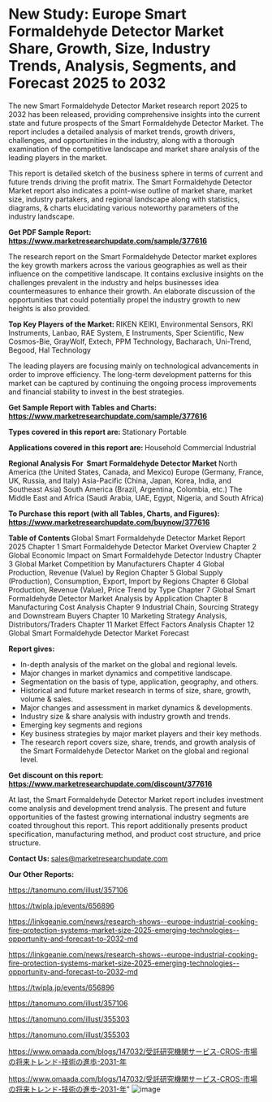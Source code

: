# New Study: Europe Smart Formaldehyde Detector Market Share, Growth, Size, Industry Trends, Analysis, Segments, and Forecast 2025 to 2032

The new Smart Formaldehyde Detector Market research report 2025 to 2032 has been released, providing comprehensive insights into the current state and future prospects of the Smart Formaldehyde Detector Market. The report includes a detailed analysis of market trends, growth drivers, challenges, and opportunities in the industry, along with a thorough examination of the competitive landscape and market share analysis of the leading players in the market.

This report is detailed sketch of the business sphere in terms of current and future trends driving the profit matrix. The Smart Formaldehyde Detector Market report also indicates a point-wise outline of market share, market size, industry partakers, and regional landscape along with statistics, diagrams, &amp; charts elucidating various noteworthy parameters of the industry landscape.

<strong><b>Get PDF Sample Report: <a href=https://www.marketresearchupdate.com/sample/377616>https://www.marketresearchupdate.com/sample/377616</a></b></strong>

The research report on the Smart Formaldehyde Detector market explores the key growth markers across the various geographies as well as their influence on the competitive landscape. It contains exclusive insights on the challenges prevalent in the industry and helps businesses idea countermeasures to enhance their growth. An elaborate discussion of the opportunities that could potentially propel the industry growth to new heights is also provided.

<strong><b>Top Key Players of the Market:
</b></strong>RIKEN KEIKI, Environmental Sensors, RKI Instruments, Lanbao, RAE System, E Instruments, Sper Scientific, New Cosmos-Bie, GrayWolf, Extech, PPM Technology, Bacharach, Uni-Trend, Begood, Hal Technology<strong><b>
</b></strong>

The leading players are focusing mainly on technological advancements in order to improve efficiency. The long-term development patterns for this market can be captured by continuing the ongoing process improvements and financial stability to invest in the best strategies.

<strong><b>Get Sample Report with Tables and Charts: <a href=https://www.marketresearchupdate.com/sample/377616>https://www.marketresearchupdate.com/sample/377616</a></b></strong>

<strong><b>Types covered in this report are:
</b></strong>Stationary
Portable<strong><b>
</b></strong>

<strong><b>Applications covered in this report are:
</b></strong>Household
Commercial
Industrial<strong><b>
</b></strong>

<strong><b>Regional Analysis For  Smart Formaldehyde Detector Market</b></strong><strong><b>
</b></strong>North America (the United States, Canada, and Mexico)
Europe (Germany, France, UK, Russia, and Italy)
Asia-Pacific (China, Japan, Korea, India, and Southeast Asia)
South America (Brazil, Argentina, Colombia, etc.)
The Middle East and Africa (Saudi Arabia, UAE, Egypt, Nigeria, and South Africa)

<strong><b>To Purchase this report (with all Tables, Charts, and Figures): <a href=https://www.marketresearchupdate.com/buynow/377616>https://www.marketresearchupdate.com/buynow/377616</a></b></strong>

<strong><b>Table of Contents</b></strong><strong><b>
</b></strong>Global Smart Formaldehyde Detector Market Report 2025
Chapter 1 Smart Formaldehyde Detector Market Overview
Chapter 2 Global Economic Impact on Smart Formaldehyde Detector Industry
Chapter 3 Global Market Competition by Manufacturers
Chapter 4 Global Production, Revenue (Value) by Region
Chapter 5 Global Supply (Production), Consumption, Export, Import by Regions
Chapter 6 Global Production, Revenue (Value), Price Trend by Type
Chapter 7 Global Smart Formaldehyde Detector Market Analysis by Application
Chapter 8 Manufacturing Cost Analysis
Chapter 9 Industrial Chain, Sourcing Strategy and Downstream Buyers
Chapter 10 Marketing Strategy Analysis, Distributors/Traders
Chapter 11 Market Effect Factors Analysis
Chapter 12 Global Smart Formaldehyde Detector Market Forecast

<strong><b>Report gives:</b></strong>

- In-depth analysis of the market on the global and regional levels.
- Major changes in market dynamics and competitive landscape.
- Segmentation on the basis of type, application, geography, and others.
- Historical and future market research in terms of size, share, growth, volume &amp; sales.
- Major changes and assessment in market dynamics &amp; developments.
- Industry size &amp; share analysis with industry growth and trends.
- Emerging key segments and regions
- Key business strategies by major market players and their key methods.
- The research report covers size, share, trends, and growth analysis of the Smart Formaldehyde Detector Market on the global and regional level.

<strong><b>Get discount on this report: <a href=https://www.marketresearchupdate.com/discount/377616>https://www.marketresearchupdate.com/discount/377616</a></b></strong>

At last, the Smart Formaldehyde Detector Market report includes investment come analysis and development trend analysis. The present and future opportunities of the fastest growing international industry segments are coated throughout this report. This report additionally presents product specification, manufacturing method, and product cost structure, and price structure.

<strong><b>Contact Us:
</b></strong>sales@marketresearchupdate.com

<strong>Our Other Reports:</strong>

<a href=https://tanomuno.com/illust/357106>https://tanomuno.com/illust/357106</a>

<a href=https://twipla.jp/events/656896>https://twipla.jp/events/656896</a>

<a href=https://linkgeanie.com/news/research-shows--europe-industrial-cooking-fire-protection-systems-market-size-2025-emerging-technologies--opportunity-and-forecast-to-2032-md>https://linkgeanie.com/news/research-shows--europe-industrial-cooking-fire-protection-systems-market-size-2025-emerging-technologies--opportunity-and-forecast-to-2032-md</a>

<a href=https://linkgeanie.com/news/research-shows--europe-industrial-cooking-fire-protection-systems-market-size-2025-emerging-technologies--opportunity-and-forecast-to-2032-md>https://linkgeanie.com/news/research-shows--europe-industrial-cooking-fire-protection-systems-market-size-2025-emerging-technologies--opportunity-and-forecast-to-2032-md</a>

<a href=https://twipla.jp/events/656896>https://twipla.jp/events/656896</a>

<a href=https://tanomuno.com/illust/357106>https://tanomuno.com/illust/357106</a>

<a href=https://tanomuno.com/illust/355303>https://tanomuno.com/illust/355303</a>

<a href=https://tanomuno.com/illust/355303>https://tanomuno.com/illust/355303</a>

<a href=https://www.omaada.com/blogs/147032/受託研究機関サービス-CROS-市場の将来トレンド-技術の進歩-2031-年>https://www.omaada.com/blogs/147032/受託研究機関サービス-CROS-市場の将来トレンド-技術の進歩-2031-年</a>

<a href=https://www.omaada.com/blogs/147032/受託研究機関サービス-CROS-市場の将来トレンド-技術の進歩-2031-年>https://www.omaada.com/blogs/147032/受託研究機関サービス-CROS-市場の将来トレンド-技術の進歩-2031-年</a>"
![image](https://github.com/user-attachments/assets/2165717b-667a-4064-b3cb-780c72e51178)
